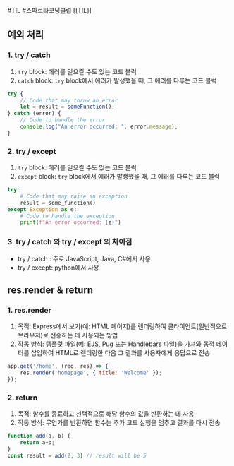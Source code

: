 #TIL #스파르타코딩클럽 [[TIL]]

## 예외 처리
### 1. try / catch
1) `try` block: 에러를 일으킬 수도 있는 코드 블럭
2) `catch` block: `try` block에서 에러가 발생했을 때, 그 에러를 다루는 코드 블럭
```javascript
try {
	// Code that may throw an error
	let = result = someFunction();
} catch (error) {
	// Code to handle the error
	console.log("An error occurred: ", error.message);
}
```

### 2. try / except
1) `try` block: 에러를 일으킬 수도 있는 코드 블럭
2) `except` block: `try` block에서 에러가 발생했을 때, 그 에러를 다루는 코드 블럭
```python
try:
	# Code that may raise an exception
	result = some_function()
except Exception as e:
	# Code to handle the exception
	print(f"An error occurred: {e}")
```

### 3. try / catch 와 try / except 의 차이점
- try / catch : 주로 JavaScript, Java, C#에서 사용
- try / except: python에서 사용

## res.render & return

### 1. res.render
1) 목적: Express에서 보기(예: HTML 페이지)를 렌더링하여 클라이언트(일반적으로 브라우저)로 전송하는 데 사용되는 방법
2) 작동 방식: 템플릿 파일(예: EJS, Pug 또는 Handlebars 파일)을 가져와 동적 데이터를 삽입하여 HTML로 렌더링한 다음 그 결과를 사용자에게 응답으로 전송
```javascript
app.get('/home', (req, res) => {
	res.render('homepage', { title: 'Welcome' });
});
```

### 2. return
1) 목적: 함수를 종료하고 선택적으로 해당 함수의 값을 반환하는 데 사용
2) 작동 방식: 무언가를 반환하면 함수는 추가 코드 실행을 멈추고 결과를 다시 전송
```javascript
function add(a, b) {
	return a+b;
}
const result = add(2, 3) // result will be 5
```

